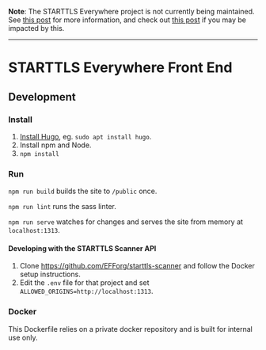 **Note**: The STARTTLS Everywhere project is not currently being maintained. See [this post](https://www.eff.org/deeplinks/2020/04/winding-down-starttls-everywhere-project-and-future-secure-email) for more information, and check out [this post](https://www.eff.org/deeplinks/2020/04/technical-deep-dive-winding-down-starttls-policy-list) if you may be impacted by this.

-----

# STARTTLS Everywhere Front End

## Development

### Install

1. [Install Hugo](https://gohugo.io/getting-started/installing/), eg. `sudo apt install hugo`.
2. Install npm and Node.
3. `npm install`

### Run

`npm run build` builds the site to `/public` once.

`npm run lint` runs the sass linter.

`npm run serve` watches for changes and serves the site from memory at `localhost:1313`.

#### Developing with the STARTTLS Scanner API
1. Clone https://github.com/EFForg/starttls-scanner and follow the Docker setup instructions.
2. Edit the `.env` file for that project and set `ALLOWED_ORIGINS=http://localhost:1313`.

### Docker

This Dockerfile relies on a private docker repository and is built for internal use only.
